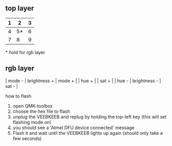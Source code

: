   ## top layer

|   1  |   2  |   3  |
|------|------|------|
|   4  |   5* |   6  |
|   7  |   8  |   9  |


  \* hold for rgb layer

  ## rgb layer

  | mode - | brightness +  | mode + |
  | hue +  |               | sat +  |
  | hue -  | brightness -  | sat -  |


  
  how to flash
  1) open QMK-toolbox
  2) choose the hex file to flash
  3) unplug the VEEBKEEB and replug by holding the top-left key (this will set flashing mode on)
  4) you should see a 'Atmel DFU device connected' message
  5) Flash it and wait until the VEEBKEEB lights up again (should only take a few seconds)
